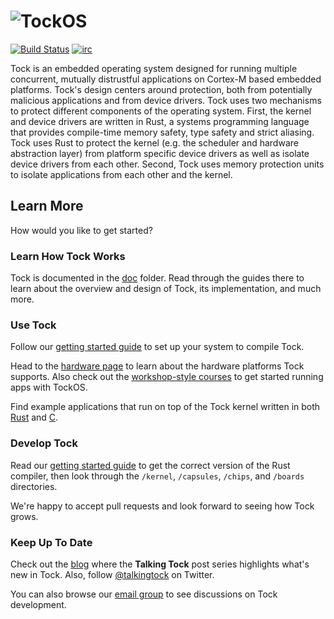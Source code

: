 # ![TockOS](http://www.tockos.org/assets/img/tock.svg "TockOS Logo")

[![Build Status](https://travis-ci.org/tock/tock.svg?branch=master)](https://travis-ci.org/tock/tock)
[![irc](https://img.shields.io/badge/irc-%23tock-lightgrey.svg)](https://kiwiirc.com/client/irc.freenode.net/tock)

Tock is an embedded operating system designed for running multiple concurrent, mutually
distrustful applications on Cortex-M based embedded platforms. Tock's design
centers around protection, both from potentially malicious applications and
from device drivers. Tock uses two mechanisms to protect different components
of the operating system. First, the kernel and device drivers are written in
Rust, a systems programming language that provides compile-time memory safety,
type safety and strict aliasing. Tock uses Rust to protect the kernel (e.g. the
scheduler and hardware abstraction layer) from platform specific device drivers
as well as isolate device drivers from each other. Second, Tock uses memory
protection units to isolate applications from each other and the kernel.


Learn More
----------

How would you like to get started?

### Learn How Tock Works

Tock is documented in the [doc](doc) folder. Read through the guides there to
learn about the overview and design of Tock, its implementation, and much
more.


### Use Tock

Follow our [getting started guide](doc/Getting_Started.md) to set up your
system to compile Tock.

Head to the [hardware page](https://www.tockos.org/hardware/)
to learn about the hardware platforms Tock supports. Also check out the
[workshop-style courses](doc/courses) to get started running apps with TockOS.

Find example applications that run on top of the Tock kernel written in both
[Rust](https://github.com/tock/libtock-rs) and
[C](https://github.com/tock/libtock-c).

### Develop Tock

Read our [getting started guide](doc/Getting_Started.md) to get the correct
version of the Rust compiler, then look through the `/kernel`, `/capsules`,
`/chips`, and `/boards` directories.

We're happy to accept pull requests and look forward to seeing how Tock grows.


### Keep Up To Date

Check out the [blog](https://www.tockos.org/blog/) where the **Talking Tock**
post series highlights what's new in Tock. Also, follow
[@talkingtock](https://twitter.com/talkingtock) on Twitter.

You can also browse our
[email group](https://groups.google.com/forum/#!forum/tock-dev) to see
discussions on Tock development.

